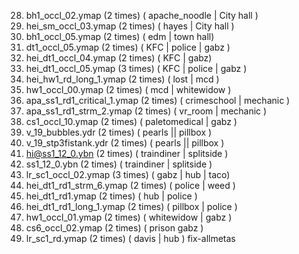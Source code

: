 28. bh1_occl_02.ymap (2 times) ( apache_noodle | City hall )
29. hei_sm_occl_03.ymap (2 times) ( hayes | City hall )
58. bh1_occl_05.ymap (2 times)  ( edm | town hall)
61. dt1_occl_05.ymap (2 times)  ( KFC | police | gabz )
62. hei_dt1_occl_04.ymap (2 times) ( KFC | gabz)
63. hei_dt1_occl_05.ymap (3 times) ( KFC | police | gabz )
64. hei_hw1_rd_long_1.ymap (2 times) ( lost | mcd )
65. hw1_occl_00.ymap (2 times) ( mcd | whitewidow )
75. apa_ss1_rd1_critical_1.ymap (2 times) ( crimeschool | mechanic )
76. apa_ss1_rd1_strm_2.ymap (2 times) ( vr_room | mechanic )
77. cs1_occl_10.ymap (2 times)  ( paletomedical | gabz )
78. v_19_bubbles.ydr (2 times) ( pearls || pillbox )
79. v_19_stp3fistank.ydr (2 times) ( pearls || pillbox )
80. hi@ss1_12_0.ybn (2 times) ( traindiner | splitside )
81. ss1_12_0.ybn (2 times) ( traindiner | splitside )
82. lr_sc1_occl_02.ymap (3 times) ( gabz | hub | taco)
144. hei_dt1_rd1_strm_6.ymap (2 times) ( police | weed )
145. hei_dt1_rd1.ymap (2 times) ( hub | police )
146. hei_dt1_rd1_long_1.ymap (2 times) ( pillbox | police )
148. hw1_occl_01.ymap (2 times) ( whitewidow | gabz )
529. cs6_occl_02.ymap (2 times) ( prison gabz )
560. lr_sc1_rd.ymap (2 times) ( davis | hub )
fix-allmetas